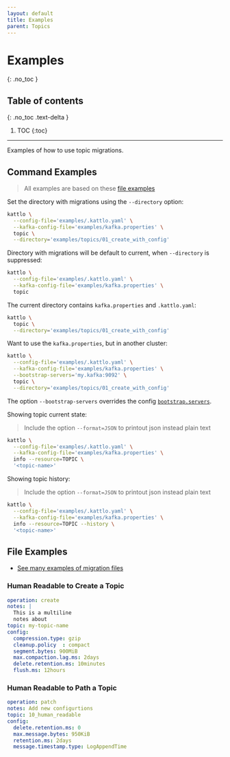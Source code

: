 ```yaml
---
layout: default
title: Examples
parent: Topics
---
```


# Examples
{: .no_toc }

## Table of contents
{: .no_toc .text-delta }

1. TOC
{:toc}

---

Examples of how to use topic migrations.

## Command Examples

> All examples are based on these [file examples](https://github.com/kattlo/kattlo-cli/tree/main/examples)

Set the directory with migrations using the `--directory` option:
```bash
kattlo \
  --config-file='examples/.kattlo.yaml' \
  --kafka-config-file='examples/kafka.properties' \
  topic \
  --directory='examples/topics/01_create_with_config'
```

Directory with migrations will be default to current, when `--directory` is
suppressed:
```bash
kattlo \
  --config-file='examples/.kattlo.yaml' \
  --kafka-config-file='examples/kafka.properties' \
  topic
```

The current directory contains `kafka.properties` and `.kattlo.yaml`:
```bash
kattlo \
  topic \
  --directory='examples/topics/01_create_with_config'
```

Want to use the `kafka.properties`, but in another cluster:
```bash
kattlo \
  --config-file='examples/.kattlo.yaml' \
  --kafka-config-file='examples/kafka.properties' \
  --bootstrap-servers='my.kafka:9092' \
  topic \
  --directory='examples/topics/01_create_with_config'
```

The option `--bootstrap-servers` overrides the config
[`bootstrap.servers`](https://kafka.apache.org/documentation/#adminclientconfigs_bootstrap.servers).

Showing topic current state:

> Include the option `--format=JSON` to printout json instead plain text

```bash
kattlo \
  --config-file='examples/.kattlo.yaml' \
  --kafka-config-file='examples/kafka.properties' \
  info --resource=TOPIC \
  '<topic-name>'
```

Showing topic history:

> Include the option `--format=JSON` to printout json instead plain text

```bash
kattlo \
  --config-file='examples/.kattlo.yaml' \
  --kafka-config-file='examples/kafka.properties' \
  info --resource=TOPIC --history \
  '<topic-name>'
```

## File Examples

- [See many examples of migration files](https://github.com/kattlo/kattlo-cli/tree/main/examples/topic)

### Human Readable to Create a Topic

```yaml
operation: create
notes: |
  This is a multiline
  notes about 
topic: my-topic-name
config:
  compression.type: gzip
  cleanup.policy  : compact
  segment.bytes: 900MiB
  max.compaction.lag.ms: 2days
  delete.retention.ms: 10minutes
  flush.ms: 12hours
```

### Human Readable to Path a Topic

```yaml
operation: patch
notes: Add new configurtions
topic: 10_human_readable
config:
  delete.retention.ms: 0
  max.message.bytes: 950KiB
  retention.ms: 2days
  message.timestamp.type: LogAppendTime
```